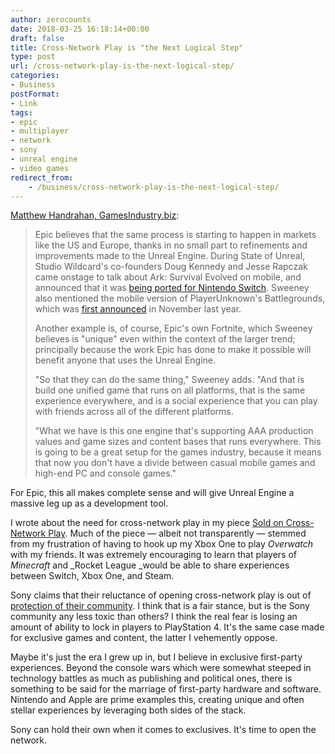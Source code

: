 ```yaml
---
author: zerocounts
date: 2018-03-25 16:18:14+00:00
draft: false
title: Cross-Network Play is "the Next Logical Step"
type: post
url: /cross-network-play-is-the-next-logical-step/
categories:
- Business
postFormat:
- Link
tags:
- epic
- multiplayer
- network
- sony
- unreal engine
- video games
redirect_from:
    - /business/cross-network-play-is-the-next-logical-step/
---
```


[Matthew Handrahan, GamesIndustry.biz](https://www.gamesindustry.biz/articles/2018-03-21-epic-games-the-barrier-between-xbox-and-playstation-will-inevitably-come-down):

> Epic believes that the same process is starting to happen in markets like the US and Europe, thanks in no small part to refinements and improvements made to the Unreal Engine. During State of Unreal, Studio Wildcard's co-founders Doug Kennedy and Jesse Rapczak came onstage to talk about Ark: Survival Evolved on mobile, and announced that it was [being ported for Nintendo Switch](http://www.gamesindustry.biz/articles/2018-03-21-how-they-got-ark-survival-evolved-working-on-switch). Sweeney also mentioned the mobile version of PlayerUnknown's Battlegrounds, which was [first announced](https://www.gamesindustry.biz/articles/2017-11-27-pubg-going-mobile-with-tencents-help) in November last year.
>
> Another example is, of course, Epic's own Fortnite, which Sweeney believes is "unique" even within the context of the larger trend; principally because the work Epic has done to make it possible will benefit anyone that uses the Unreal Engine.
>
> "So that they can do the same thing," Sweeney adds. "And that is build one unified game that runs on all platforms, that is the same experience everywhere, and is a social experience that you can play with friends across all of the different platforms.
>
> "What we have is this one engine that's supporting AAA production values and game sizes and content bases that runs everywhere. This is going to be a great setup for the games industry, because it means that now you don't have a divide between casual mobile games and high-end PC and console games."

For Epic, this all makes complete sense and will give Unreal Engine a massive leg up as a development tool.

I wrote about the need for cross-network play in my piece [Sold on Cross-Network Play](/2017/06/18/sold-on-cross-network-play/). Much of the piece — albeit not transparently — stemmed from my frustration of having to hook up my Xbox One to play _Overwatch_ with my friends. It was extremely encouraging to learn that players of _Minecraft_ and _Rocket League _would be able to share experiences between Switch, Xbox One, and Steam.

Sony claims that their reluctance of opening cross-network play is out of [protection of their community](https://www.eurogamer.net/articles/2017-06-13-sony-defends-decision-to-block-cross-play-with-xbox-one-and-nintendo-switch). I think that is a fair stance, but is the Sony community any less toxic than others? I think the real fear is losing an amount of ability to lock in players to PlayStation 4. It's the same case made for exclusive games and content, the latter I vehemently oppose.

Maybe it's just the era I grew up in, but I believe in exclusive first-party experiences. Beyond the console wars which were somewhat steeped in technology battles as much as publishing and political ones, there is something to be said for the marriage of first-party hardware and software. Nintendo and Apple are prime examples this, creating unique and often stellar experiences by leveraging both sides of the stack.

Sony can hold their own when it comes to exclusives. It's time to open the network.
